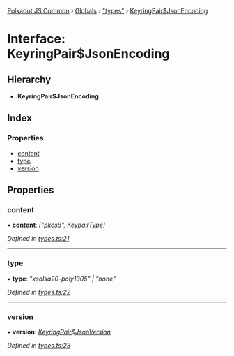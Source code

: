 [Polkadot JS Common](../README.md) › [Globals](../globals.md) › ["types"](../modules/_types_.md) › [KeyringPair$JsonEncoding](_types_.keyringpair_jsonencoding.md)

# Interface: KeyringPair$JsonEncoding

## Hierarchy

* **KeyringPair$JsonEncoding**

## Index

### Properties

* [content](_types_.keyringpair_jsonencoding.md#content)
* [type](_types_.keyringpair_jsonencoding.md#type)
* [version](_types_.keyringpair_jsonencoding.md#version)

## Properties

###  content

• **content**: *["pkcs8", KeypairType]*

*Defined in [types.ts:21](https://github.com/polkadot-js/common/blob/62ebe257/packages/keyring/src/types.ts#L21)*

___

###  type

• **type**: *"xsalsa20-poly1305" | "none"*

*Defined in [types.ts:22](https://github.com/polkadot-js/common/blob/62ebe257/packages/keyring/src/types.ts#L22)*

___

###  version

• **version**: *[KeyringPair$JsonVersion](../modules/_types_.md#keyringpairjsonversion)*

*Defined in [types.ts:23](https://github.com/polkadot-js/common/blob/62ebe257/packages/keyring/src/types.ts#L23)*

